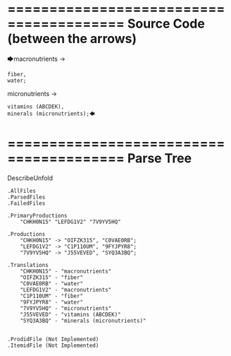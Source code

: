 ========================================
Source Code (between the arrows)
========================================

🡆macronutrients ->

    fiber,
    water;

micronutrients ->

    vitamins (ABCDEK),
    minerals (micronutrients);🡄

========================================
Parse Tree
========================================
DescribeUnfold

    .AllFiles
    .ParsedFiles
    .FailedFiles

    .PrimaryProductions
        "CHKH0N15" "LEFDG1V2" "7V9YV5HQ" 

    .Productions
        "CHKH0N15" -> "OIFZK315", "C0VAE0RB";
        "LEFDG1V2" -> "C1P110UM", "9FYJPYR8";
        "7V9YV5HQ" -> "J55VEVED", "SYQ3A3BQ";

    .Translations
        "CHKH0N15" - "macronutrients"
        "OIFZK315" - "fiber"
        "C0VAE0RB" - "water"
        "LEFDG1V2" - "macronutrients"
        "C1P110UM" - "fiber"
        "9FYJPYR8" - "water"
        "7V9YV5HQ" - "micronutrients"
        "J55VEVED" - "vitamins (ABCDEK)"
        "SYQ3A3BQ" - "minerals (micronutrients)"


    .ProdidFile (Not Implemented)
    .ItemidFile (Not Implemented)
